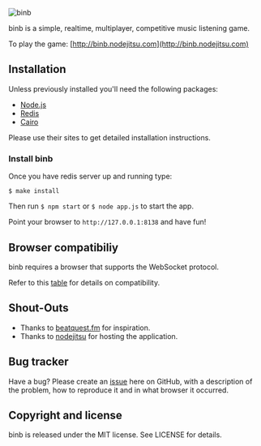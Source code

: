 ![binb](http://dl.dropbox.com/u/58444696/binb-logo.png)

binb is a simple, realtime, multiplayer, competitive music listening game.

To play the game: [http://binb.nodejitsu.com](http://binb.nodejitsu.com)

## Installation

Unless previously installed you'll need the following packages:

- [Node.js](http://nodejs.org/)
- [Redis](http://redis.io/)
- [Cairo](http://cairographics.org/)

Please use their sites to get detailed installation instructions.

### Install binb

Once you have redis server up and running type:
    
    $ make install

Then run `$ npm start` or `$ node app.js` to start the app.

Point your browser to `http://127.0.0.1:8138` and have fun!

## Browser compatibiliy

binb requires a browser that supports the WebSocket protocol.

Refer to this [table](http://caniuse.com/websockets) for details on compatibility.

## Shout-Outs

- Thanks to [beatquest.fm](http://beatquest.fm) for inspiration.
- Thanks to [nodejitsu](http://nodejitsu.com/) for hosting the application.

## Bug tracker

Have a bug? Please create an [issue](https://github.com/lpinca/binb/issues) here on GitHub, with a description of the problem, how to reproduce it and in what browser it occurred.

## Copyright and license

binb is released under the MIT license. See LICENSE for details.
